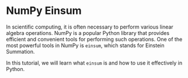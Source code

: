 # NumPy Einsum

In scientific computing, it is often necessary to perform various linear algebra operations. NumPy is a popular Python library that provides efficient and convenient tools for performing such operations. One of the most powerful tools in NumPy is `einsum`, which stands for Einstein Summation.

In this tutorial, we will learn what `einsum` is and how to use it effectively in Python.
